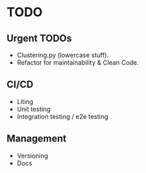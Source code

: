 # TODO

## Urgent TODOs
- Clustering.py (lowercase stuff).
- Refactor for maintainability & Clean Code.

## CI/CD
- Liting
- Unit testing
- Integration testing / e2e testing

## Management
- Versioning
- Docs
